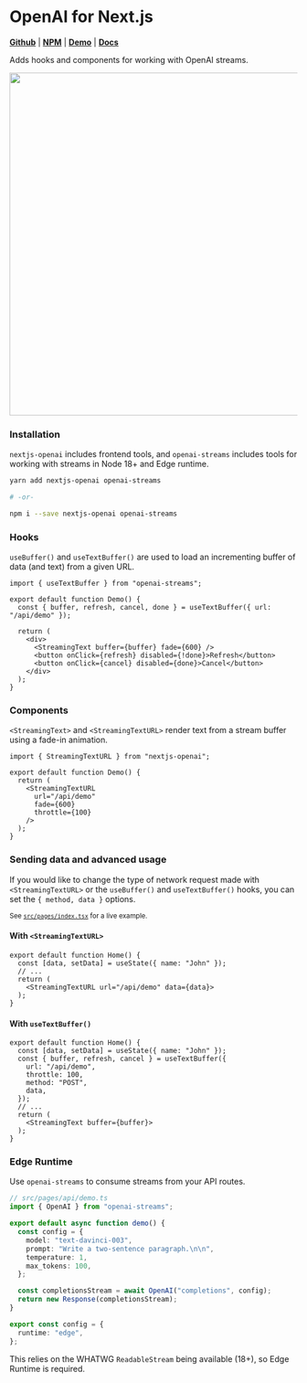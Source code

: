 # OpenAI for Next.js

[**Github**](https://github.com/gptlabs/nextjs-openai) |
[**NPM**](https://npmjs.com/package/nextjs-openai) |
[**Demo**](https://nextjs-openai.vercel.app) |
[**Docs**](https://nextjs-openai.vercel.app/docs)

Adds hooks and components for working with OpenAI streams.

<img width="600"
src="https://github.com/gptlabs/nextjs-openai/raw/master/public/nextjs-openai-demo.gif">

### Installation

`nextjs-openai` includes frontend tools, and `openai-streams` includes tools for
working with streams in Node 18+ and Edge runtime.

```bash
yarn add nextjs-openai openai-streams

# -or-

npm i --save nextjs-openai openai-streams
```

### Hooks

`useBuffer()` and `useTextBuffer()` are used to load an incrementing buffer of
data (and text) from a given URL.

```tsx
import { useTextBuffer } from "openai-streams";

export default function Demo() {
  const { buffer, refresh, cancel, done } = useTextBuffer({ url: "/api/demo" });
  
  return (
    <div>
      <StreamingText buffer={buffer} fade={600} />
      <button onClick={refresh} disabled={!done}>Refresh</button>
      <button onClick={cancel} disabled={done}>Cancel</button>
    </div>
  );
}
```

### Components

`<StreamingText>` and `<StreamingTextURL>` render text from a stream buffer
using a fade-in animation.

```tsx
import { StreamingTextURL } from "nextjs-openai";

export default function Demo() {
  return (
    <StreamingTextURL 
      url="/api/demo" 
      fade={600} 
      throttle={100} 
    />
  );
}
```

### Sending data and advanced usage

If you would like to change the type of network request made with
`<StreamingTextURL>` or the `useBuffer()` and `useTextBuffer()` hooks, you can
set the `{ method, data }` options.

<sub>See
[`src/pages/index.tsx`](https://github.com/gptlabs/nextjs-openai/blob/master/src/pages/index.tsx)
for a live example.</sub>

#### With `<StreamingTextURL>`

```tsx
export default function Home() {
  const [data, setData] = useState({ name: "John" });
  // ...
  return (
    <StreamingTextURL url="/api/demo" data={data}>
  );
}
```

#### With `useTextBuffer()`

```tsx
export default function Home() {
  const [data, setData] = useState({ name: "John" });
  const { buffer, refresh, cancel } = useTextBuffer({
    url: "/api/demo",
    throttle: 100,
    method: "POST",
    data,
  });
  // ...
  return (
    <StreamingText buffer={buffer}>
  );
}
```

### Edge Runtime

Use `openai-streams` to consume streams from your API routes.

```ts
// src/pages/api/demo.ts
import { OpenAI } from "openai-streams";

export default async function demo() {
  const config = {
    model: "text-davinci-003",
    prompt: "Write a two-sentence paragraph.\n\n",
    temperature: 1,
    max_tokens: 100,
  };

  const completionsStream = await OpenAI("completions", config);
  return new Response(completionsStream);
}

export const config = {
  runtime: "edge",
};
```

This relies on the WHATWG `ReadableStream` being available (18+), so Edge
Runtime is required.